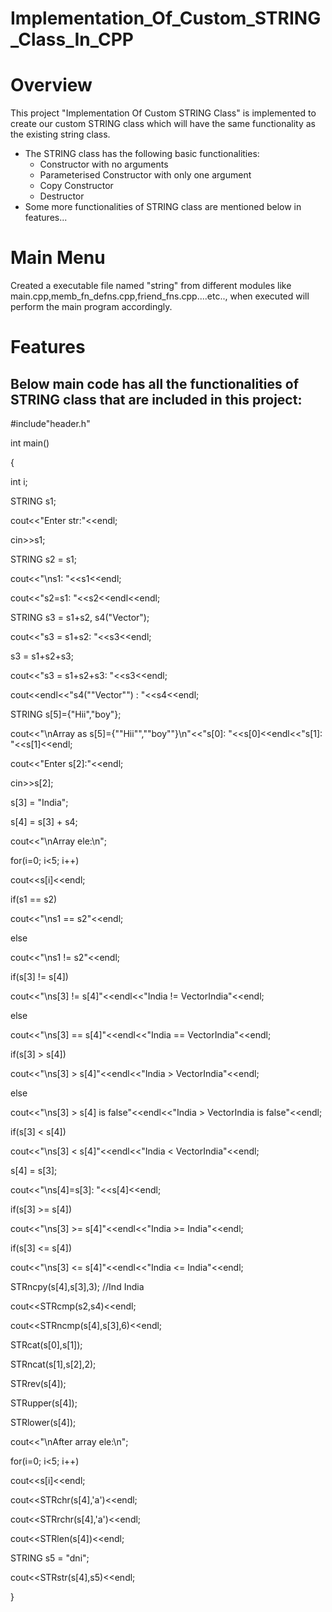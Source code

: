 # Implementation_Of_Custom_STRING_Class_In_CPP
# Overview
This project "Implementation Of Custom STRING Class" is implemented to create our custom STRING class which will have the same functionality as the existing string class.
- The STRING class has the following basic functionalities: 
  + Constructor with no arguments
  + Parameterised Constructor with only one argument
  + Copy Constructor
  + Destructor
- Some more functionalities of STRING class are mentioned below in features...
  
# Main Menu
Created a executable file named "string" from different modules like main.cpp,memb_fn_defns.cpp,friend_fns.cpp....etc.., when executed will perform the main program accordingly.
# Features
## Below main code has all the functionalities of STRING class that are included in this project:
#include"header.h"

int main()

{
	
 int i;
	
 STRING s1;
	
 cout<<"Enter str:"<<endl;
	
 cin>>s1; 
	
 STRING s2 = s1;
	
 cout<<"\ns1: "<<s1<<endl;
	
 cout<<"s2=s1: "<<s2<<endl<<endl;
	
 STRING s3 = s1+s2, s4("Vector");
	
 cout<<"s3 = s1+s2: "<<s3<<endl;
	
 s3 = s1+s2+s3;
	
 cout<<"s3 = s1+s2+s3: "<<s3<<endl;
	
 cout<<endl<<"s4(""Vector"") : "<<s4<<endl;
	
 STRING s[5]={"Hii","boy"};
	
 cout<<"\nArray as s[5]={""Hii"",""boy""}\n"<<"s[0]: "<<s[0]<<endl<<"s[1]: "<<s[1]<<endl;
	
 cout<<"Enter s[2]:"<<endl;
	
 cin>>s[2];
	
 s[3] = "India";
	
 s[4] = s[3] + s4;
	
 cout<<"\nArray ele:\n";
	
 for(i=0; i<5; i++)
		
  cout<<s[i]<<endl;
	
 if(s1 == s2)
		
  cout<<"\ns1 == s2"<<endl;
	
 else
		
  cout<<"\ns1 != s2"<<endl;	
	
 if(s[3] != s[4])
		
  cout<<"\ns[3] != s[4]"<<endl<<"India != VectorIndia"<<endl;
	
 else
		
  cout<<"\ns[3] == s[4]"<<endl<<"India == VectorIndia"<<endl;
	
 if(s[3] > s[4])
		
  cout<<"\ns[3] > s[4]"<<endl<<"India > VectorIndia"<<endl;
	
 else
		
  cout<<"\ns[3] > s[4] is false"<<endl<<"India > VectorIndia is false"<<endl;
		
	
 if(s[3] < s[4])
		
  cout<<"\ns[3] < s[4]"<<endl<<"India < VectorIndia"<<endl;
	
	
 s[4] = s[3];
	
 cout<<"\ns[4]=s[3]: "<<s[4]<<endl;

	
 if(s[3] >= s[4])
		
  cout<<"\ns[3] >= s[4]"<<endl<<"India >= India"<<endl;			
	
 if(s[3] <= s[4])
		
  cout<<"\ns[3] <= s[4]"<<endl<<"India <= India"<<endl;
	

	
 STRncpy(s[4],s[3],3); //Ind India
	
 cout<<STRcmp(s2,s4)<<endl;
	
 cout<<STRncmp(s[4],s[3],6)<<endl; 
 
	
 STRcat(s[0],s[1]);
	
 STRncat(s[1],s[2],2);
	
 STRrev(s[4]);
	
 STRupper(s[4]);
	
 STRlower(s[4]);
	
	
 cout<<"\nAfter array ele:\n";
	
 for(i=0; i<5; i++)
		
  cout<<s[i]<<endl;

	
 cout<<STRchr(s[4],'a')<<endl;
	
 cout<<STRrchr(s[4],'a')<<endl;
	
 cout<<STRlen(s[4])<<endl;
	
 STRING s5 = "dni";
	
 cout<<STRstr(s[4],s5)<<endl;

}
















